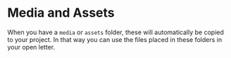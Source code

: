 
# Media and Assets

When you have a `media` or `assets` folder, these will automatically be copied to your project. In that way you can use the files placed in these folders in your open letter.
